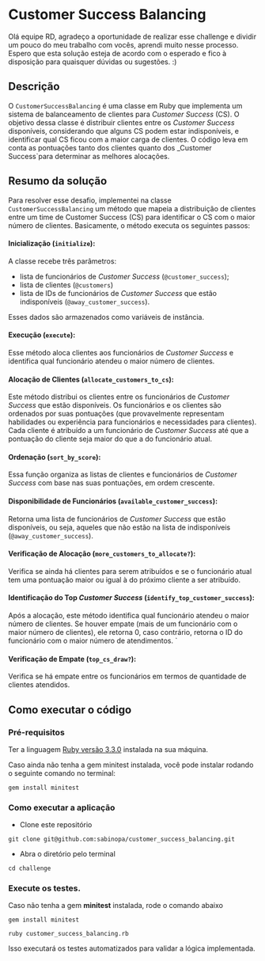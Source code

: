 # Customer Success Balancing

Olá equipe RD, agradeço a oportunidade de realizar esse challenge e dividir um pouco do meu trabalho com vocês, aprendi muito nesse processo. Espero que esta solução esteja de acordo com o esperado e fico à disposição para quaisquer dúvidas ou sugestões. :)

## Descrição

O `CustomerSuccessBalancing` é uma classe em Ruby que implementa um sistema de balanceamento de clientes para _Customer Success_ (CS). O objetivo dessa classe é distribuir clientes entre os _Customer Success_ disponíveis, considerando que alguns CS podem estar indisponíveis, e identificar qual CS ficou com a maior carga de clientes. O código leva em conta as pontuações tanto dos clientes quanto dos _Customer Success`para determinar as melhores alocações.

## Resumo da solução

Para resolver esse desafio, implementei na classe `CustomerSuccessBalancing` um método que mapeia a distribuição de clientes entre um time de Customer Success (CS) para identificar o CS com o maior número de clientes. Basicamente, o método executa os seguintes passos:

#### Inicialização (`initialize`):

A classe recebe três parâmetros:
- lista de funcionários de _Customer Success_ (`@customer_success`);
- lista de clientes (`@customers`)
- lista de IDs de funcionários de _Customer Success_ que estão indisponíveis (`@away_customer_success`).

Esses dados são armazenados como variáveis de instância.

#### Execução (`execute`):

Esse método aloca clientes aos funcionários de _Customer Success_ e identifica qual funcionário atendeu o maior número de clientes.

#### Alocação de Clientes (`allocate_customers_to_cs`):

Este método distribui os clientes entre os funcionários de _Customer Success_ que estão disponíveis.
Os funcionários e os clientes são ordenados por suas pontuações (que provavelmente representam habilidades ou experiência para funcionários e necessidades para clientes).
Cada cliente é atribuído a um funcionário de _Customer Success_ até que a pontuação do cliente seja maior do que a do funcionário atual.

#### Ordenação (`sort_by_score`):

Essa função organiza as listas de clientes e funcionários de _Customer Success_ com base nas suas pontuações, em ordem crescente.

#### Disponibilidade de Funcionários (`available_customer_success`):

Retorna uma lista de funcionários de _Customer Success_ que estão disponíveis, ou seja, aqueles que não estão na lista de indisponíveis (`@away_customer_success`).

#### Verificação de Alocação (`more_customers_to_allocate?`):

Verifica se ainda há clientes para serem atribuídos e se o funcionário atual tem uma pontuação maior ou igual à do próximo cliente a ser atribuído.

#### Identificação do Top _Customer Success_ (`identify_top_customer_success`):

Após a alocação, este método identifica qual funcionário atendeu o maior número de clientes.
Se houver empate (mais de um funcionário com o maior número de clientes), ele retorna 0, caso contrário, retorna o ID do funcionário com o maior número de atendimentos.
`
#### Verificação de Empate (`top_cs_draw?`):

Verifica se há empate entre os funcionários em termos de quantidade de clientes atendidos.

## Como executar o código

### Pré-requisitos

Ter a linguagem [Ruby versão 3.3.0](https://www.ruby-lang.org/pt/) instalada na sua máquina.

Caso ainda não tenha a gem minitest instalada, você pode instalar rodando o seguinte comando no terminal:

```
gem install minitest
```

### Como executar a aplicação
- Clone este repositório
```
git clone git@github.com:sabinopa/customer_success_balancing.git
```

- Abra o diretório pelo terminal
```
cd challenge
```

### Execute os testes.

Caso não tenha a gem **minitest** instalada, rode o comando abaixo

```
gem install minitest
```

```
ruby customer_success_balancing.rb
```
Isso executará os testes automatizados para validar a lógica implementada.



